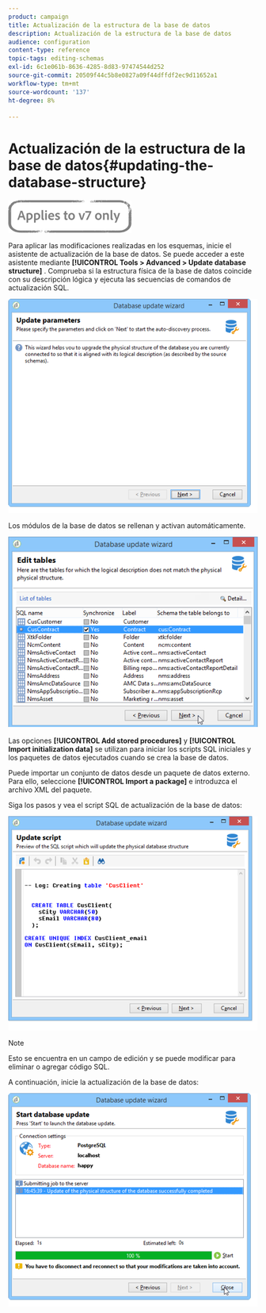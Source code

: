 ```yaml
---
product: campaign
title: Actualización de la estructura de la base de datos
description: Actualización de la estructura de la base de datos
audience: configuration
content-type: reference
topic-tags: editing-schemas
exl-id: 6c1e061b-8636-4285-8d83-97474544d252
source-git-commit: 20509f44c5b8e0827a09f44dffdf2ec9d11652a1
workflow-type: tm+mt
source-wordcount: '137'
ht-degree: 8%

---
```


# Actualización de la estructura de la base de datos{#updating-the-database-structure}

![](../../assets/v7-only.svg)

Para aplicar las modificaciones realizadas en los esquemas, inicie el asistente de actualización de la base de datos. Se puede acceder a este asistente mediante **[!UICONTROL Tools > Advanced > Update database structure]** . Comprueba si la estructura física de la base de datos coincide con su descripción lógica y ejecuta las secuencias de comandos de actualización SQL.

![](assets/d_ncs_integration_schema_update.png)

Los módulos de la base de datos se rellenan y activan automáticamente.

![](assets/d_ncs_integration_schema_update_select.png)

Las opciones **[!UICONTROL Add stored procedures]** y **[!UICONTROL Import initialization data]** se utilizan para iniciar los scripts SQL iniciales y los paquetes de datos ejecutados cuando se crea la base de datos.

Puede importar un conjunto de datos desde un paquete de datos externo. Para ello, seleccione **[!UICONTROL Import a package]** e introduzca el archivo XML del paquete.

Siga los pasos y vea el script SQL de actualización de la base de datos:

![](assets/d_ncs_integration_schema_update2.png)

>[!NOTE]
>
>Esto se encuentra en un campo de edición y se puede modificar para eliminar o agregar código SQL.

A continuación, inicie la actualización de la base de datos:

![](assets/d_ncs_integration_schema_update3.png)
